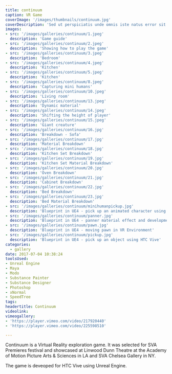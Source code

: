 ```yaml
---
title: continuum
caption: VR Game
coverImage: '/images/thumbnails/continuum.jpg'
coverDescription: 'Sed ut perspiciatis unde omnis iste natus error sit voluptatem accusantium doloremque laudantium, totam rem aperiam, eaque ipsa quae ab illo inventore veritatis et quasi architecto beatae vitae dicta sunt explicabo'
images:
- src: '/images/galleries/continuum/1.jpeg'
  description: 'Game guide'
- src: '/images/galleries/continuum/2.jpeg'
  description: 'Showing how to play the game'
- src: '/images/galleries/continuum/3.jpeg'
  description: 'Bedroom'
- src: '/images/galleries/continuum/4.jpeg'
  description: 'Kitchen'
- src: '/images/galleries/continuum/5.jpeg'
  description: 'Kitchen'
- src: '/images/galleries/continuum/8.jpeg'
  description: 'Capturing mini humans'
- src: '/images/galleries/continuum/10.jpeg'
  description: 'Living room'
- src: '/images/galleries/continuum/13.jpeg'
  description: 'Dynamic material'
- src: '/images/galleries/continuum/14.jpeg'
  description: 'Shifting the height of player'
- src: '/images/galleries/continuum/15.jpeg'
  description: 'Giant creature'
- src: '/images/galleries/continuum/16.jpg'
  description: 'Breakdown - Sofa'
- src: '/images/galleries/continuum/17.jpg'
  description: 'Material Breakdown'
- src: '/images/galleries/continuum/18.jpg'
  description: 'Kitchen Set Breakdown'
- src: '/images/galleries/continuum/19.jpg'
  description: 'Kitchen Set Material Breakdown'
- src: '/images/galleries/continuum/20.jpg'
  description: 'Oven Breakdown'
- src: '/images/galleries/continuum/21.jpg'
  description: 'Cabinet Breakdown'
- src: '/images/galleries/continuum/22.jpg'
  description: 'Bed Breakdown'
- src: '/images/galleries/continuum/23.jpg'
  description: 'Bed Material Breakdown'
- src: '/images/galleries/continuum/minihumanpickup.jpg'
  description: 'Blueprint in UE4 - pick up an animated character using HTC Vive'
- src: '/images/galleries/continuum/panner.jpg'
  description: 'Blueprint in UE4 - panner material effect and development'
- src: '/images/galleries/continuum/pawn.jpg'
  description: 'Blueprint in UE4 - moving pawn in VR Environment'
- src: '/images/galleries/continuum/pickup.jpg'
  description: 'Blueprint in UE4 - pick up an object using HTC Vive'
categories:
  - gallery
date: 2017-07-04 10:38:24
toolsUsed:
- Unreal Engine
- Maya
- Modo
- Substance Painter
- Substance Designer
- Photoshop
- xNormal
- SpeedTree
tags:
headertitle: Continuum
videolink:
vimeogallery:
- 'https://player.vimeo.com/video/217920440'
- 'https://player.vimeo.com/video/225598510'

---
```

Continuum is a Virtual Reality exploration game. It was selected for SVA Premieres festival and showcased at Linwood Dunn Theatre at the Academy of Motion Picture Arts & Sciences in LA and SVA Chelsea Gallery in NY.

The game is deveoped for HTC Vive using Unreal Engine.


